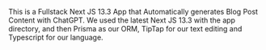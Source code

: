 This is a Fullstack Next JS 13.3 App that  Automatically generates Blog Post Content with ChatGPT. We used the latest Next JS 13.3 with the app directory, and then Prisma as our ORM, TipTap for our text editing and  Typescript for our language.
 
